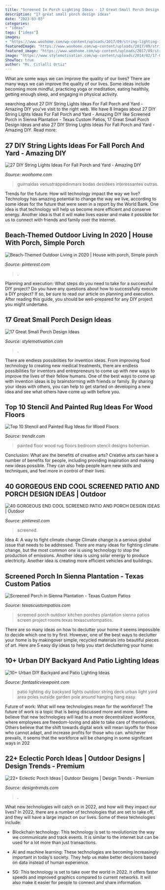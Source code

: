 ```yaml
---
title: "Screened In Porch Lighting Ideas - 17 Great Small Porch Design Ideas"
description: "17 great small porch design ideas"
date: "2023-03-03"
categories:
- "ideas"
tags: ["ideas"]
images:
- "https://www.woohome.com/wp-content/uploads/2017/09/string-lighting-ideas-for-Fall-yard-and-garden-21.jpg"
featuredImage: "https://www.woohome.com/wp-content/uploads/2017/09/string-lighting-ideas-for-Fall-yard-and-garden-21.jpg"
featured_image: "https://www.woohome.com/wp-content/uploads/2017/09/string-lighting-ideas-for-Fall-yard-and-garden-21.jpg"
image: "https://www.stylemotivation.com/wp-content/uploads/2014/02/17-Great-Small-Porch-Design-Ideas-10.jpg"
ShowToc: true
author: "Ms. Citlalli Ortiz"
---
```



What are some ways we can improve the quality of our lives?
There are many ways we can improve the quality of our lives. Some ideas include becoming more mindful, practicing yoga or meditation, eating healthily, getting enough sleep, and engaging in physical activity.

	

		
searching about 27 DIY String Lights Ideas For Fall Porch and Yard - Amazing DIY you've visit to the right web. We have 8 Images about 27 DIY String Lights Ideas For Fall Porch and Yard - Amazing DIY like Screened Porch in Sienna Plantation - Texas Custom Patios, 17 Great Small Porch Design Ideas and also 27 DIY String Lights Ideas For Fall Porch and Yard - Amazing DIY. Read more:
		
    
## 27 DIY String Lights Ideas For Fall Porch And Yard - Amazing DIY

<img loading=lazy src="https://www.woohome.com/wp-content/uploads/2017/09/string-lighting-ideas-for-Fall-yard-and-garden-21.jpg" onerror="this.onerror=null;this.src='https://tse1.mm.bing.net/th?id=OIP.I2M-b3k_CrK_ndnfkp5cKwHaJ4&amp;pid=15.1';" alt="27 DIY String Lights Ideas For Fall Porch and Yard - Amazing DIY">

_Source: woohome.com_

>guirnaldas venustrappedinmars bodas desidees interessantes outras. 

	

Trends for the future: How will technology impact the way we live?
Technology has amazing potential to change the way we live, according to some ideas for the future that were seen in a report by the World Bank. One idea is that technology will help us become more efficient and conserve energy. Another idea is that it will make lives easier and make it possible for us to connect with friends and family over the internet.

    
## Beach-Themed Outdoor Living In 2020 | House With Porch, Simple Porch

<img loading=lazy src="https://i.pinimg.com/736x/1d/e6/eb/1de6eb7fc673dbcd8ad3e7043096a3b1.jpg" onerror="this.onerror=null;this.src='https://tse4.mm.bing.net/th?id=OIP.fbs_cJ9_sWhiWh2wCmpSBQHaLH&amp;pid=15.1';" alt="Beach-Themed Outdoor Living in 2020 | House with porch, Simple porch">

_Source: pinterest.com_

>. 

	

Planning and execution: What steps do you need to take for a successful DIY project?
Do you have any questions about how to successfully execute a DIY project? If so, be sure to read our article on planning and execution. After reading this guide, you should be well-prepared for any DIY project you might undertake.

    
## 17 Great Small Porch Design Ideas

<img loading=lazy src="https://www.stylemotivation.com/wp-content/uploads/2014/02/17-Great-Small-Porch-Design-Ideas-10.jpg" onerror="this.onerror=null;this.src='https://tse1.mm.bing.net/th?id=OIP.eUoRvIj31gkWdwVamC1z_QHaJr&amp;pid=15.1';" alt="17 Great Small Porch Design Ideas">

_Source: stylemotivation.com_

>. 

	

There are endless possibilities for invention ideas. From improving food technology to creating new medical treatments, there are endless possibilities for inventors and entrepreneurs to come up with new ways to improve the lives of their fellow humans. One of the best ways to come up with invention ideas is by brainstorming with friends or family. By sharing your ideas with others, you can help to get started on developing a new idea and see what others have come up with before you.

    
## Top 10 Stencil And Painted Rug Ideas For Wood Floors

<img loading=lazy src="http://cdn.trendir.com/wp-content/uploads/old/trends/assets_c/2015/08/bohemian-rug-painted-on-bedroom-floor-thumb-autox841-55613.jpg" onerror="this.onerror=null;this.src='https://tse1.mm.bing.net/th?id=OIP.C8gvn_5qeb-Bgj-gy7JEXQHaJ5&amp;pid=15.1';" alt="Top 10 Stencil and Painted Rug Ideas for Wood Floors">

_Source: trendir.com_

>painted floor wood rug floors bedroom stencil designs bohemian. 

	

Conclusion: What are the benefits of creative arts?
Creative arts can have a number of benefits for people, including providing inspiration and making new ideas possible. They can also help people learn new skills and techniques, and feel more in control of their lives.

    
## 40 GORGEOUS END COOL SCREENED PATIO AND PORCH DESIGN IDEAS | Outdoor

<img loading=lazy src="https://i.pinimg.com/736x/1f/b6/69/1fb6699afbb882046c0ede9200f232d1.jpg" onerror="this.onerror=null;this.src='https://tse3.mm.bing.net/th?id=OIP.LOMXU11KdfIyjLN3IDNS0QHaLH&amp;pid=15.1';" alt="40 GORGEOUS END COOL SCREENED PATIO AND PORCH DESIGN IDEAS | Outdoor">

_Source: pinterest.com_

>screened. 

	

Idea 4: A way to fight climate change
Climate change is a serious global issue that needs to be addressed. There are many ideas for fighting climate change, but the most common one is using technology to stop the production of emissions. Another idea is using solar energy to produce electricity. Another idea is creating more efficient vehicles and buildings.

    
## Screened Porch In Sienna Plantation - Texas Custom Patios

<img loading=lazy src="https://texascustompatios.com/wp-content/uploads/2015/08/DSC09588-e1444831607904.jpg" onerror="this.onerror=null;this.src='https://tse2.mm.bing.net/th?id=OIP.M-TUd9NbCJY-jQN6usJzjgHaE9&amp;pid=15.1';" alt="Screened Porch in Sienna Plantation - Texas Custom Patios">

_Source: texascustompatios.com_

>screened porch outdoor kitchen porches plantation sienna patios screen project rooms texas texascustompatios. 

	

There are so many ideas on how to declutter your home it seems impossible to decide which one to try first. However, one of the best ways to declutter your home is by makingover simple, recycled materials into beautiful pieces of art. Here are 5 easy diy ideas to help you start decluttering your home: 

    
## 10+ Urban DIY Backyard And Patio Lighting Ideas

<img loading=lazy src="http://www.fantasticviewpoint.com/wp-content/uploads/2016/09/b1bbce373954dea694e7a01789a5f750-634x950.png" onerror="this.onerror=null;this.src='https://tse4.mm.bing.net/th?id=OIP.qsbutVBunwKXJytYdNjruwHaLG&amp;pid=15.1';" alt="10+ Urban DIY Backyard and Patio Lighting Ideas">

_Source: fantasticviewpoint.com_

>patio lighting diy backyard lights outdoor string deck urban light yard area poles outside garden pole around hanging hang easy. 

	

Future of work: What will new technologies mean for the workforce?
The future of work is a topic that is being discussed more and more. Some believe that new technologies will lead to a more decentralized workforce, where employees are freedom-loving and able to take care of themselves. Others believe that the shift towards digital work will mean layoffs for those who cannot adapt, and increase profits for those who can. whichever prevails, it seems that the workforce will be changing in some significant ways in 202
    
## 22+ Eclectic Porch Ideas | Outdoor Designs | Design Trends - Premium

<img loading=lazy src="https://images.designtrends.com/wp-content/uploads/2016/04/01124837/decor-for-small-front-porch.jpg" onerror="this.onerror=null;this.src='https://tse3.mm.bing.net/th?id=OIP.ZndE8IWOQUndZ4hkXYLrKwHaJ4&amp;pid=15.1';" alt="22+ Eclectic Porch Ideas | Outdoor Designs | Design Trends - Premium">

_Source: designtrends.com_

>. 

	

What new technologies will catch on in 2022, and how will they impact our lives?
In 2022, there are a number of technologies that are set to take off, and they will have a large impact on our lives. Some of these technologies include: 
- Blockchain technology: This technology is set to revolutionize the way we communicate and track events. It is similar to the internet but can be used for a lot more than just transactions. 

- AI and machine learning: These technologies are becoming increasingly important in today’s society. They help us make better decisions based on data instead of human experience. 

- 5G: This technology is set to take over the world in 2022. It offers faster speeds and improved graphics compared to current networks. It will also make it easier for people to connect and share information.

